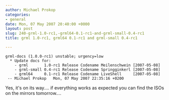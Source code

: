 ```yaml
---
author: Michael Prokop
categories:
- general
date: Mon, 07 May 2007 20:40:00 +0000
layout: post
slug: 240-grml-1.0-rc1,-grml64-0.1-rc1-and-grml-small-0.4-rc1
title: grml 1.0-rc1, grml64 0.1-rc1 and grml-small 0.4-rc1

---
```


```
grml-docs (1.0.0-rc1) unstable; urgency=low
  * Update docs for:
    - grml       1.0-rc1 Release Codename Meilenschwein [2007-05-08]
    - grml-small 0.4-rc1 Release Codename Springginkerl [2007-05-08]
    - grml64     0.1-rc1 Release Codename LiveShell     [2007-05-08]
 -- Michael Prokop   Mon, 07 May 2007 22:35:16 +0200
```
Yes, it's on its way.... if everything works as expected you can find the ISOs on the mirrors tomorrow....
